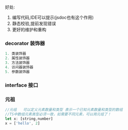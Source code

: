 好处: 

1. 编写代码,IDE可以提示(jsdoc也有这个作用)
2. 静态校验,提前发现错误
3. 更好的维护和重构





### decorator 装饰器

```javascript
1. 类装饰器
2. 属性装饰器
3. 方法装饰器
4. 访问器装饰器
5. 参数装饰器
```





### interface 接口



### 元祖

```javascript
//元组   可以定义元素数量和类型 表示一个已知元素数量和类型的数组
//TS中数组元素类型必须一致，如需要不同元素，可以用元组了！
let x: [string,number]
x = ['hello', 2]
```



